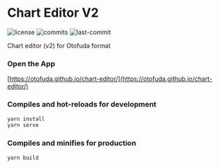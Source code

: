 # Chart Editor V2

![license](https://flat.badgen.net/badge/license/MIT/green?icon=github)
![commits](https://flat.badgen.net/github/commits/otofuda/chart-editor)
![last-commit](https://flat.badgen.net/github/last-commit/otofuda/chart-editor)

Chart editor (v2) for Otofuda format

### Open the App

[https://otofuda.github.io/chart-editor/](https://otofuda.github.io/chart-editor/)

### Compiles and hot-reloads for development

```sh
yarn install
yarn serve
```

### Compiles and minifies for production

```sh
yarn build
```
